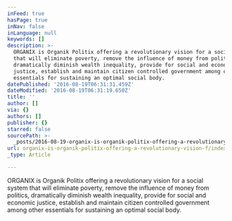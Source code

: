 ```yaml
---
inFeed: true
hasPage: true
inNav: false
inLanguage: null
keywords: []
description: >-
  ORGANIX is Organik Politix offering a revolutionary vision for a social system
  that will eliminate poverty, remove the influence of money from politics,
  dramatically diminish wealth inequality, provide for social and economic
  justice, establish and maintain citizen controlled government among other
  essentials for sustaining an optimal social body.
datePublished: '2016-08-19T06:31:31.459Z'
dateModified: '2016-08-19T06:31:19.650Z'
title: ''
author: []
via: {}
authors: []
publisher: {}
starred: false
sourcePath: >-
  _posts/2016-08-19-organix-is-organik-politix-offering-a-revolutionary-vision-f.md
url: organix-is-organik-politix-offering-a-revolutionary-vision-f/index.html
_type: Article

---
```

ORGANIX is Organik Politix offering a revolutionary vision for a social system that will eliminate poverty, remove the influence of money from politics, dramatically diminish wealth inequality, provide for social and economic justice, establish and maintain citizen controlled government among other essentials for sustaining an optimal social body.